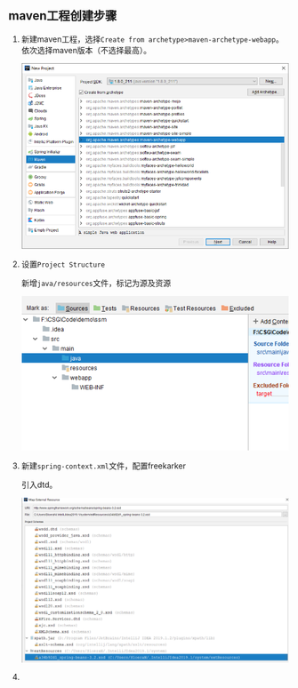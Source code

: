 ## maven工程创建步骤

1. 新建maven工程，选择`Create from archetype>maven-archetype-webapp`。依次选择maven版本（不选择最高）。

   ![1581037638357](新建.assets/1581037638357.png)

2. 设置`Project Structure`

   新增`java/resources`文件，标记为源及资源

   ![1581037633150](新建.assets/1581037633150.png)

3. 新建`spring-context.xml`文件，配置freekarker

   引入dtd。

   ![1581042252860](新建.assets/1581042252860.png)

   

4. 